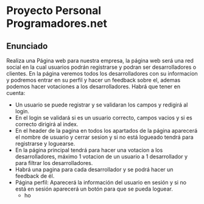 # Proyecto Personal Programadores.net
## Enunciado
Realiza una Página web para nuestra empresa, la página web será una red social en la cual usuarios podrán registrarse y podran ser desarrolladores o clientes. En la página veremos todos los desarrolladores con su informacion y podremos entrar en su perfil y hacer un feedback sobre el, ademas podemos hacer votaciones a los desarrolladores. Habrá que tener en cuenta:
- Un usuario se puede registrar y se validaran los campos y redigirá al login.
- En el login se validará si es un usuario correcto, campos vacios y si es correcto dirigirá al index.
- En el header de la pagina en todos los apartados de la página aparecerá el nombre de usuario y cerrar sesion y si no está logueado tendrá para registrarse y loguearse.
- En la página principal tendrá para hacer una votacion a los desarrolladores, máximo 1 votacion de un usuario a 1 desarrollador y para filtrar los desarrolladores.
- Habrá una pagina para cada desarrollador y se podrá hacer un feedback de él.
- Página perfil: Aparecerá la información del usuario en sesión y si no está en sesión aparecerá un botón para que se pueda loguear.
  - ho
  


